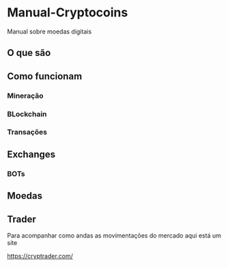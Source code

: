 # Manual-Cryptocoins

Manual sobre moedas digitais


## O que são

## Como funcionam

### Mineração

### BLockchain

### Transações


## Exchanges

### BOTs

## Moedas

## Trader
Para acompanhar como andas as movimentações do mercado aqui está um site

https://cryptrader.com/
